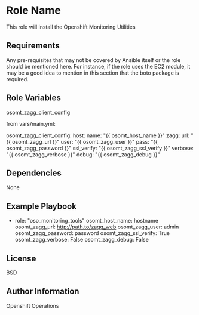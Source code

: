 Role Name
=========

This role will install the Openshift Monitoring Utilities

Requirements
------------

Any pre-requisites that may not be covered by Ansible itself or the role should be mentioned here. For instance, if the role uses the EC2 module, it may be a good idea to mention in this section that the boto package is required.

Role Variables
--------------

osomt_zagg_client_config

from vars/main.yml:

osomt_zagg_client_config:
  host:
    name: "{{ osomt_host_name }}"
  zagg:
    url: "{{ osomt_zagg_url }}"
    user: "{{ osomt_zagg_user }}"
    pass: "{{ osomt_zagg_password }}"
    ssl_verify: "{{ osomt_zagg_ssl_verify }}"
    verbose: "{{ osomt_zagg_verbose }}"
    debug: "{{ osomt_zagg_debug }}"

Dependencies
------------

None

Example Playbook
----------------

- role: "oso_monitoring_tools"
  osomt_host_name: hostname
  osomt_zagg_url: http://path.to/zagg_web
  osomt_zagg_user: admin
  osomt_zagg_password: password
  osomt_zagg_ssl_verify: True
  osomt_zagg_verbose: False
  osomt_zagg_debug: False

License
-------

BSD

Author Information
------------------

Openshift Operations

